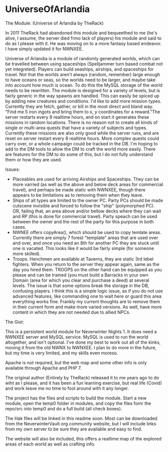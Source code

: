 # UniverseOfArlandia
The Module: (Universe of Arlandia by TheRack)

In 2011 TheRack had abandoned this module and bequeethed to me (he's alive, I assume,
the server died frmo lack of players) his module and said to do as I please with it. He
was moving on to a more fantasy based endeavor. I have simply updated it for NWNXEE.

Universe of Arlandia is a module of randomly generated worlds, which can be travelled
between using spaceships (Spelljammer turn based combat not yet integreted). Players can
build seaships, airships, and spaceships for travel. Not that the worlds aren't always
(random, remember) large enough to have oceans or seas, so the worlds need to be larger,
and maybe take into account how much is ocean. To do this the MySQL storage of the world
needs to be rewritten.
The module is designed for a variety of levels, but is fairly generic in the way spawns
are handled. This can easily be spiced up by adding new creatures and conditions.
I'd like to add more mission types. Currently they are fetch, gather, or kill in the 
most direct and bland way. "Find me 5 iron ingots and bring them to x, y coordinates for
a reward."The server restarts every 8 realtime hours, and on start it generates these
missions in random locations. There is no reason not to create all kinds of single or
multi-area quests that have a variety of subjects and types.
Currently these missions are also only good while the server runs, and are reset on
server restart every 8 realtime hours. More complex quests could carry over, or a whole
campaign could be tracked in the DB.
I'm hoping to add to the DM tools to allow the DM to craft the world more easily. There
are features for the DM to do some of this, but I do not fully understand them or how
they are used.

Issues:
- Placeables are used for arriving Airships and Spaceships. They can be more varried (as
well as the above and below deck areas for commercial travel), and perhaps be made static
with NWNXEE, though there appears to be limitations as to removing them when they leave.
- Ships of all types are limited to the owner PC. Party PCs should be made cutscene 
invisible and forced to follow the "ship" (polymorphed PC). OR, failing that, an area
above and/or bellow decks where they can wait and RP (this is done for commercial travel).
Party speach can be used between the owner and the rest of the party for this purpose in
both cases.
- NWNEE offers copyArea(), which should be used to copy temlate areas. Currently there are
simply 7 forest "template" areas that are used over and over, and once you need an 8th for
another PC they are stuck until one is vacated. This looks like it would be fairly simple
(for someone more skilled).
- Troops. Henchmen are available at Taverns, they are static 3rd lebel fighters. When you
return to the server they appear again, same as the day you hired them. TROOPS on the other
hand can be equipped as you please and can be trained (you must build a Barracks in your
own Domain (area for which you clear and purchase a deed) at several levels.
The issue is that some options break the storage in the DB, confusing players. I think
this is a simple logic issue, as if you do not use advanced features, like commanding one
to wait here or guard this area everything works fine.
Frankly my current thoughts are to remove them in their current form and make more varied
versions. As well, have more content in which they are not needed due to allied NPCs.

The Gist:

This is a persistent world module for Neverwinter Nights 1. It does need a NWNXEE
server and MySQL service. MySQL is used to run the world altogether, and isn't optional.
I've done my best to work out all of the kinks, moving it from the old NWNX to NWNXEE.
I plan to do more in the future, but my time is very limited, and my skills even moreso.

Apache is not required, but the web map and some other info is only available through
Apache and PHP 7.

The original author (Entirely by TheRack) released it to me years ago to do wiht as
I please, and it has been a fun learning exercise, but real life (Covid) and work leave
me no time to fool around with it any longer.

The project has the files and scripts to build the module. Start a new module, open
the temp0 folder in modules, and copy the files fomr the repo/src into temp0 and do a
full build (all check boxes).

The Hak files will be linked in this readme soon. Most can be downloaded from the
NeverwinterVault.org community website, but I will include links from my own server
to be sure they are available and easy to find.

The website will also be included, this offers a realtime map of the explored areas
of each world as well as crafting info.
